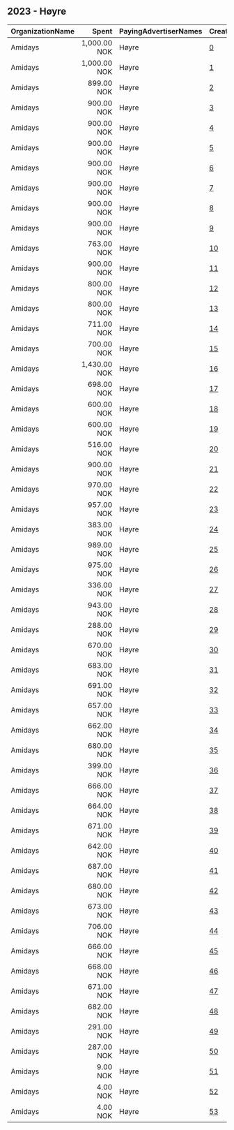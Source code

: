 ## 2023 - Høyre 
|OrganizationName|Spent|PayingAdvertiserNames|CreativeUrls|Impressions|Genders|AgeBrackets|CountryCodes|BillingAddresses|CandidateBallotInformation|
|:---|---:|:---|:---|---:|:---|:---|:---|:---|:---|
|Amidays|1,000.00 NOK|Høyre|[0](https://www.snap.com/political-ads/asset/89d912790ba970cb2b3e841c2b639a19f1d29f7f0178fc3628cd72c5c5261813?mediaType=mp4)|30,915||18+|norway|"Bygdøy Alle 1,OSLO,0257,NO"||
|Amidays|1,000.00 NOK|Høyre|[1](https://www.snap.com/political-ads/asset/a448ea4bcd9fedfab5cb965ba76d332e91be7646b132faec291ccc26aa1c5ba3?mediaType=mp4)|30,750||18+|norway|"Bygdøy Alle 1,OSLO,0257,NO"||
|Amidays|899.00 NOK|Høyre|[2](https://www.snap.com/political-ads/asset/70ceebec5d82942ca17bb1afdba538880cb65fffe40498cc0e318d1a2130ef56?mediaType=mp4)|27,379||18+|norway|"Bygdøy Alle 1,OSLO,0257,NO"||
|Amidays|900.00 NOK|Høyre|[3](https://www.snap.com/political-ads/asset/2a185112ced3e344262fec1d4ae5f1b915ae8be51c845b3b833436de06c722b1?mediaType=mp4)|27,334||18+|norway|"Bygdøy Alle 1,OSLO,0257,NO"||
|Amidays|900.00 NOK|Høyre|[4](https://www.snap.com/political-ads/asset/18942aaf4d89d7ff3465ac67e294b194aae5db5a26a9ed1ef422149b5a8b63c0?mediaType=mp4)|27,039||18+|norway|"Bygdøy Alle 1,OSLO,0257,NO"||
|Amidays|900.00 NOK|Høyre|[5](https://www.snap.com/political-ads/asset/bc1786a9dd8c311ec27b81996c4e79409bb2496c433579259a1dce0e9deab738?mediaType=mp4)|26,907||18+|norway|"Bygdøy Alle 1,OSLO,0257,NO"||
|Amidays|900.00 NOK|Høyre|[6](https://www.snap.com/political-ads/asset/6cbb3cd430eeb3d39094eca240574e1250f57a033a8338ccf2e49f36ea21834c?mediaType=mp4)|26,515||18+|norway|"Bygdøy Alle 1,OSLO,0257,NO"||
|Amidays|900.00 NOK|Høyre|[7](https://www.snap.com/political-ads/asset/983557889061c2bed021ade7ec61abd65b3c2092ef4bc31d7f3f1a0b5ebe05cf?mediaType=mp4)|26,305||18+|norway|"Bygdøy Alle 1,OSLO,0257,NO"||
|Amidays|900.00 NOK|Høyre|[8](https://www.snap.com/political-ads/asset/e29db3df9ca8d966f40dd1b95d64f72932578f3d9a0021d089811c44b66170f6?mediaType=mp4)|26,211||18+|norway|"Bygdøy Alle 1,OSLO,0257,NO"||
|Amidays|900.00 NOK|Høyre|[9](https://www.snap.com/political-ads/asset/a243d40936048bc283893bc2e5122e52c02dcde33756338cf9b783c64d88ac3d?mediaType=mp4)|26,186||18+|norway|"Bygdøy Alle 1,OSLO,0257,NO"||
|Amidays|763.00 NOK|Høyre|[10](https://www.snap.com/political-ads/asset/54051e130edcbb7ccd1a88156df45a7ae2b305ae64555a0a2f2309fb41552175?mediaType=mp4)|25,259||18+|norway|"Bygdøy Alle 1,OSLO,0257,NO"||
|Amidays|900.00 NOK|Høyre|[11](https://www.snap.com/political-ads/asset/d057f6e2f38838eb81c4ef450cea31bb51a671a21ec86c377c9e7aa7b85d9823?mediaType=mp4)|25,012||18+|norway|"Bygdøy Alle 1,OSLO,0257,NO"||
|Amidays|800.00 NOK|Høyre|[12](https://www.snap.com/political-ads/asset/d840ae84192ef3e3aadcb5c2a68a5ee0fa181c0f698b2399ecb1b82a7ef9195f?mediaType=mp4)|23,450||18+|norway|"Bygdøy Alle 1,OSLO,0257,NO"||
|Amidays|800.00 NOK|Høyre|[13](https://www.snap.com/political-ads/asset/b23fa7b4f88c093d1f9795c5ea528163ed3e9950b67688c5d298d210cf3c1cc7?mediaType=mp4)|22,957||18+|norway|"Bygdøy Alle 1,OSLO,0257,NO"||
|Amidays|711.00 NOK|Høyre|[14](https://www.snap.com/political-ads/asset/aa2bf6a7bd76054bdc3204e4110cd01ee69b307d455aa1aa1d940ac82e93d982?mediaType=mp4)|22,924||18+|norway|"Bygdøy Alle 1,OSLO,0257,NO"||
|Amidays|700.00 NOK|Høyre|[15](https://www.snap.com/political-ads/asset/2f090feb5f6adb7f68ee089c079df292a079e1fdda17cd3b103a8d82caf27c4c?mediaType=mp4)|19,716||18+|norway|"Bygdøy Alle 1,OSLO,0257,NO"||
|Amidays|1,430.00 NOK|Høyre|[16](https://www.snap.com/political-ads/asset/0783404a7d26535855fa0db1db63382b9a83854c30601188d0b07c5b0d7347fc?mediaType=mp4)|17,703||18+|norway|"Bygdøy Alle 1,OSLO,0257,NO"||
|Amidays|698.00 NOK|Høyre|[17](https://www.snap.com/political-ads/asset/873952fa76fbf588e3144260c9d67d3429cbc14412112dcc7407939962ad123f?mediaType=mp4)|17,520||18+|norway|"Bygdøy Alle 1,OSLO,0257,NO"||
|Amidays|600.00 NOK|Høyre|[18](https://www.snap.com/political-ads/asset/70336aebea248925443a0a17c8abfcb2c826eb0c5279b1ece924b54ff7df1f3e?mediaType=mp4)|16,493||18+|norway|"Bygdøy Alle 1,OSLO,0257,NO"||
|Amidays|600.00 NOK|Høyre|[19](https://www.snap.com/political-ads/asset/0f1f9d9cd25ef31021e157b0722cb7e3bc62deae1159e59693cc4b2c04ee9ced?mediaType=mp4)|16,246||18+|norway|"Bygdøy Alle 1,OSLO,0257,NO"||
|Amidays|516.00 NOK|Høyre|[20](https://www.snap.com/political-ads/asset/5f60acabc070cd0e388ec512dea6dc6e4fe869382de3751d82b22a0c4ca9f3ca?mediaType=mp4)|13,095||18+|norway|"Bygdøy Alle 1,OSLO,0257,NO"||
|Amidays|900.00 NOK|Høyre|[21](https://www.snap.com/political-ads/asset/208caca7116c091792cffbcace536582df218ed5bf8dc0a1b14c9bb4595c7010?mediaType=mp4)|12,814||18+|norway|"Bygdøy Alle 1,OSLO,0257,NO"||
|Amidays|970.00 NOK|Høyre|[22](https://www.snap.com/political-ads/asset/a448ea4bcd9fedfab5cb965ba76d332e91be7646b132faec291ccc26aa1c5ba3?mediaType=mp4)|12,550||18+|norway|"Bygdøy Alle 1,OSLO,0257,NO"||
|Amidays|957.00 NOK|Høyre|[23](https://www.snap.com/political-ads/asset/89d912790ba970cb2b3e841c2b639a19f1d29f7f0178fc3628cd72c5c5261813?mediaType=mp4)|11,843||18+|norway|"Bygdøy Alle 1,OSLO,0257,NO"||
|Amidays|383.00 NOK|Høyre|[24](https://www.snap.com/political-ads/asset/ac23da4d570a2be00e22b1c6a3197994f064056bfc85064e408742f7a372776f?mediaType=mp4)|11,655||18+|norway|"Bygdøy Alle 1,OSLO,0257,NO"||
|Amidays|989.00 NOK|Høyre|[25](https://www.snap.com/political-ads/asset/2a185112ced3e344262fec1d4ae5f1b915ae8be51c845b3b833436de06c722b1?mediaType=mp4)|10,820||18+|norway|"Bygdøy Alle 1,OSLO,0257,NO"||
|Amidays|975.00 NOK|Høyre|[26](https://www.snap.com/political-ads/asset/e29db3df9ca8d966f40dd1b95d64f72932578f3d9a0021d089811c44b66170f6?mediaType=mp4)|9,957||18+|norway|"Bygdøy Alle 1,OSLO,0257,NO"||
|Amidays|336.00 NOK|Høyre|[27](https://www.snap.com/political-ads/asset/0783404a7d26535855fa0db1db63382b9a83854c30601188d0b07c5b0d7347fc?mediaType=mp4)|9,670||18+|norway|"Bygdøy Alle 1,OSLO,0257,NO"||
|Amidays|943.00 NOK|Høyre|[28](https://www.snap.com/political-ads/asset/18942aaf4d89d7ff3465ac67e294b194aae5db5a26a9ed1ef422149b5a8b63c0?mediaType=mp4)|9,578||18+|norway|"Bygdøy Alle 1,OSLO,0257,NO"||
|Amidays|288.00 NOK|Høyre|[29](https://www.snap.com/political-ads/asset/fb7ecd53bda84b9e92a889dd538c71ccc2339c227ea6108cebb2b77de33b0f90?mediaType=mp4)|8,178||18+|norway|"Bygdøy Alle 1,OSLO,0257,NO"||
|Amidays|670.00 NOK|Høyre|[30](https://www.snap.com/political-ads/asset/aa2bf6a7bd76054bdc3204e4110cd01ee69b307d455aa1aa1d940ac82e93d982?mediaType=mp4)|7,895||18+|norway|"Bygdøy Alle 1,OSLO,0257,NO"||
|Amidays|683.00 NOK|Høyre|[31](https://www.snap.com/political-ads/asset/2f090feb5f6adb7f68ee089c079df292a079e1fdda17cd3b103a8d82caf27c4c?mediaType=mp4)|7,853||18+|norway|"Bygdøy Alle 1,OSLO,0257,NO"||
|Amidays|691.00 NOK|Høyre|[32](https://www.snap.com/political-ads/asset/cbd4b18e4139ecf3d6414e70027d34a3d64a53112f462f9fe78acf0672da4342?mediaType=mp4)|7,444||18+|norway|"Bygdøy Alle 1,OSLO,0257,NO"||
|Amidays|657.00 NOK|Høyre|[33](https://www.snap.com/political-ads/asset/bc1786a9dd8c311ec27b81996c4e79409bb2496c433579259a1dce0e9deab738?mediaType=mp4)|7,347||18+|norway|"Bygdøy Alle 1,OSLO,0257,NO"||
|Amidays|662.00 NOK|Høyre|[34](https://www.snap.com/political-ads/asset/d840ae84192ef3e3aadcb5c2a68a5ee0fa181c0f698b2399ecb1b82a7ef9195f?mediaType=mp4)|7,096||18+|norway|"Bygdøy Alle 1,OSLO,0257,NO"||
|Amidays|680.00 NOK|Høyre|[35](https://www.snap.com/political-ads/asset/983557889061c2bed021ade7ec61abd65b3c2092ef4bc31d7f3f1a0b5ebe05cf?mediaType=mp4)|6,906||18+|norway|"Bygdøy Alle 1,OSLO,0257,NO"||
|Amidays|399.00 NOK|Høyre|[36](https://www.snap.com/political-ads/asset/cbd4b18e4139ecf3d6414e70027d34a3d64a53112f462f9fe78acf0672da4342?mediaType=mp4)|6,887||18+|norway|"Bygdøy Alle 1,OSLO,0257,NO"||
|Amidays|666.00 NOK|Høyre|[37](https://www.snap.com/political-ads/asset/a243d40936048bc283893bc2e5122e52c02dcde33756338cf9b783c64d88ac3d?mediaType=mp4)|6,630||18+|norway|"Bygdøy Alle 1,OSLO,0257,NO"||
|Amidays|664.00 NOK|Høyre|[38](https://www.snap.com/political-ads/asset/6cbb3cd430eeb3d39094eca240574e1250f57a033a8338ccf2e49f36ea21834c?mediaType=mp4)|6,536||18+|norway|"Bygdøy Alle 1,OSLO,0257,NO"||
|Amidays|671.00 NOK|Høyre|[39](https://www.snap.com/political-ads/asset/208caca7116c091792cffbcace536582df218ed5bf8dc0a1b14c9bb4595c7010?mediaType=mp4)|6,414||18+|norway|"Bygdøy Alle 1,OSLO,0257,NO"||
|Amidays|642.00 NOK|Høyre|[40](https://www.snap.com/political-ads/asset/70ceebec5d82942ca17bb1afdba538880cb65fffe40498cc0e318d1a2130ef56?mediaType=mp4)|6,221||18+|norway|"Bygdøy Alle 1,OSLO,0257,NO"||
|Amidays|687.00 NOK|Høyre|[41](https://www.snap.com/political-ads/asset/873952fa76fbf588e3144260c9d67d3429cbc14412112dcc7407939962ad123f?mediaType=mp4)|6,198||18+|norway|"Bygdøy Alle 1,OSLO,0257,NO"||
|Amidays|680.00 NOK|Høyre|[42](https://www.snap.com/political-ads/asset/d057f6e2f38838eb81c4ef450cea31bb51a671a21ec86c377c9e7aa7b85d9823?mediaType=mp4)|6,130||18+|norway|"Bygdøy Alle 1,OSLO,0257,NO"||
|Amidays|673.00 NOK|Høyre|[43](https://www.snap.com/political-ads/asset/5f60acabc070cd0e388ec512dea6dc6e4fe869382de3751d82b22a0c4ca9f3ca?mediaType=mp4)|5,699||18+|norway|"Bygdøy Alle 1,OSLO,0257,NO"||
|Amidays|706.00 NOK|Høyre|[44](https://www.snap.com/political-ads/asset/0f1f9d9cd25ef31021e157b0722cb7e3bc62deae1159e59693cc4b2c04ee9ced?mediaType=mp4)|5,630||18+|norway|"Bygdøy Alle 1,OSLO,0257,NO"||
|Amidays|666.00 NOK|Høyre|[45](https://www.snap.com/political-ads/asset/a487f6b387206de13a00e0e210c89fb6453e597783a11e9dc2d2dfa3882def58?mediaType=mp4)|5,565||18+|norway|"Bygdøy Alle 1,OSLO,0257,NO"||
|Amidays|668.00 NOK|Høyre|[46](https://www.snap.com/political-ads/asset/70336aebea248925443a0a17c8abfcb2c826eb0c5279b1ece924b54ff7df1f3e?mediaType=mp4)|5,432||18+|norway|"Bygdøy Alle 1,OSLO,0257,NO"||
|Amidays|671.00 NOK|Høyre|[47](https://www.snap.com/political-ads/asset/b23fa7b4f88c093d1f9795c5ea528163ed3e9950b67688c5d298d210cf3c1cc7?mediaType=mp4)|5,353||18+|norway|"Bygdøy Alle 1,OSLO,0257,NO"||
|Amidays|682.00 NOK|Høyre|[48](https://www.snap.com/political-ads/asset/a487f6b387206de13a00e0e210c89fb6453e597783a11e9dc2d2dfa3882def58?mediaType=mp4)|5,029||18+|norway|"Bygdøy Alle 1,OSLO,0257,NO"||
|Amidays|291.00 NOK|Høyre|[49](https://www.snap.com/political-ads/asset/fb7ecd53bda84b9e92a889dd538c71ccc2339c227ea6108cebb2b77de33b0f90?mediaType=mp4)|3,133||18+|norway|"Bygdøy Alle 1,OSLO,0257,NO"||
|Amidays|287.00 NOK|Høyre|[50](https://www.snap.com/political-ads/asset/54051e130edcbb7ccd1a88156df45a7ae2b305ae64555a0a2f2309fb41552175?mediaType=mp4)|2,161||18+|norway|"Bygdøy Alle 1,OSLO,0257,NO"||
|Amidays|9.00 NOK|Høyre|[51](https://www.snap.com/political-ads/asset/18942aaf4d89d7ff3465ac67e294b194aae5db5a26a9ed1ef422149b5a8b63c0?mediaType=mp4)|69||18+|norway|"Bygdøy Alle 1,OSLO,0257,NO"||
|Amidays|4.00 NOK|Høyre|[52](https://www.snap.com/political-ads/asset/72c0ab5a0ee2a4bb99fabd5ebddb116bc3a0e1fabd0bf5239430d5091e159c21?mediaType=mp4)|43||18+|norway|"Bygdøy Alle 1,OSLO,0257,NO"||
|Amidays|4.00 NOK|Høyre|[53](https://www.snap.com/political-ads/asset/9f8bf49d8509193c88f056d4ed38d06fd6fe2805d6b54c4bbf80fdfbeb25820d?mediaType=mp4)|37||18+|norway|"Bygdøy Alle 1,OSLO,0257,NO"||
